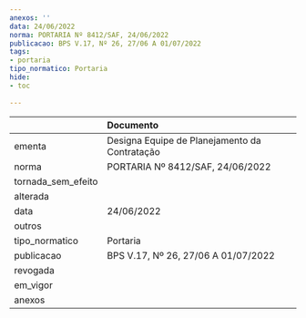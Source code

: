 ```yaml
---
anexos: ''
data: 24/06/2022
norma: PORTARIA Nº 8412/SAF, 24/06/2022
publicacao: BPS V.17, Nº 26, 27/06 A 01/07/2022
tags:
- portaria
tipo_normatico: Portaria
hide: 
- toc 
 
---
```


|                    | Documento                                     |
|:-------------------|:----------------------------------------------|
| ementa             | Designa Equipe de Planejamento da Contratação |
| norma              | PORTARIA Nº 8412/SAF, 24/06/2022              |
| tornada_sem_efeito |                                               |
| alterada           |                                               |
| data               | 24/06/2022                                    |
| outros             |                                               |
| tipo_normatico     | Portaria                                      |
| publicacao         | BPS V.17, Nº 26, 27/06 A 01/07/2022           |
| revogada           |                                               |
| em_vigor           |                                               |
| anexos             |                                               |
